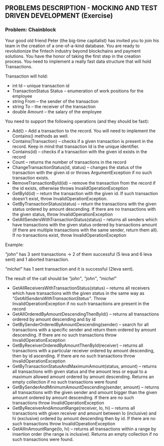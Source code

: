 ## PROBLEMS DESCRIPTION - MOCKING AND TEST DRIVEN DEVELOPMENT (Exercise)


### Problem:	Chainblock
Your good old friend Peter (the big-time capitalist) has invited you to join his team in the creation of a one-of-a-kind database. You are ready to revolutionize the fintech industry beyond blockchains and payment solutions. You have the honor of taking the first step in the creation process. You need to implement a really fast data structure that will hold Transactions.

Transaction will hold:
  +	int Id – unique transaction id
  +	TransactionStatus Status – enumeration of work positions for the employee
  +	string From – the sender of the transaction
  +	string To – the receiver of the transaction
  +	double Amount – the salary of the employee

You need to support the following operations (and they should be fast):
  +	Add() – Add a transaction to the record. You will need to implement the Contains() methods as well.
  +	Contains(Transaction) – checks if a given transaction is present in the record. Keep in mind that transaction Id is the unique identifier.
  +	Contains(id) – checks if a transaction with the given id exists in the record
  +	Count – returns the number of transactions in the record
  +	ChangeTransactionStatus(id, status) – changes the status of the transaction with the given id or throws ArgumentException if no such transaction exists.
  +	RemoveTransactionById(id) – remove the transaction from the record if the id exists, otherwise throws InvalidOperationException
  +	GetById(id) – return the transaction with the given id. If such transaction doesn't exist, throw InvalidOperationException.
  +	GetByTransactionStatus(status) – return the transactions with the given status ordered by amount descending. If there are no transactions with the given status, throw InvalidOperationException
  +	GetAllSendersWithTransactionStatus(status) – returns all senders which have transactions with the given status ordered by transactions amount (if there are multiple transactions with the same sender, return them all). If no transactions exist, throw InvalidOperationException

Example:
	
  _"john"_ has 3 sent transactions -> 2 of them successful (5 leva and 6 leva sent) and 1 aborted transaction.
	
  _"michel"_ has 1 sent transaction and it is successful (2leva sent).
	
  The result of the call should be _"john"_, _"john"_, _"michel"_
  +	GetAllReceiversWithTransactionStatus(status) – returns all receivers which have transactions with the given status in the same way as _"GetAllSendersWithTransactionStatus"_. Throw InvalidOperationException if no such transactions are present in the record
  +	GetAllOrderedByAmountDescendingThenById() – returns all transactions ordered by amount descending and by id
  +	GetBySenderOrderedByAmountDescending(sender) – search for all transactions with a specific sender and return them ordered by amount descending. If there are no such transactions throw InvalidOperationException
  +	GetByReceiverOrderedByAmountThenById(receiver) – returns all transactions with a particular receiver ordered by amount descending, then by id ascending. If there are no such transactions throw InvalidOperationException
  +	GetByTransactionStatusAndMaximumAmount(status, amount) – returns all transactions with given status and the amount less or equal to a maximum allowed amount ordered by amount descending. Returns an empty collection if no such transactions were found
  +	GetBySenderAndMinimumAmountDescending(sender, amount) – returns all transactions with the given sender and amount bigger than the given amount ordered by amount descending. If there are no such transactions throw InvalidOperationException
  +	GetByReceiverAndAmountRange(receiver, lo, hi) – returns all transactions with given receiver and amount between lo (inclusive) and hi (exclusive) ordered by amount descending then by id. If there are no such transactions throw InvalidOperationException
  +	GetAllInAmountRange(lo, hi) – returns all transactions within a range by insertion order (the range is inclusive). Returns an empty collection if no such transactions were found.
